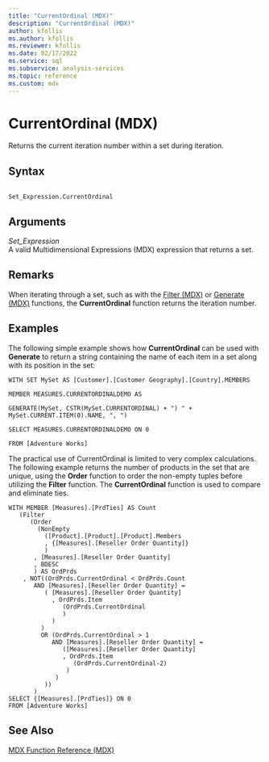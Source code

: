 ```yaml
---
title: "CurrentOrdinal (MDX)"
description: "CurrentOrdinal (MDX)"
author: kfollis
ms.author: kfollis
ms.reviewer: kfollis
ms.date: 02/17/2022
ms.service: sql
ms.subservice: analysis-services
ms.topic: reference
ms.custom: mdx
---
```

# CurrentOrdinal (MDX)


  Returns the current iteration number within a set during iteration.  
  
## Syntax  
  
```  
  
Set_Expression.CurrentOrdinal  
```  
  
## Arguments  
 *Set_Expression*  
 A valid Multidimensional Expressions (MDX) expression that returns a set.  
  
## Remarks  
 When iterating through a set, such as with the [Filter (MDX)](../mdx/filter-mdx.md) or [Generate (MDX)](../mdx/generate-mdx.md) functions, the **CurrentOrdinal** function returns the iteration number.  
  
## Examples  
 The following simple example shows how **CurrentOrdinal** can be used with **Generate** to return a string containing the name of each item in a set along with its position in the set:  
  
 `WITH SET MySet AS [Customer].[Customer Geography].[Country].MEMBERS`  
  
 `MEMBER MEASURES.CURRENTORDINALDEMO AS`  
  
 `GENERATE(MySet, CSTR(MySet.CURRENTORDINAL) + ") " + MySet.CURRENT.ITEM(0).NAME, ", ")`  
  
 `SELECT MEASURES.CURRENTORDINALDEMO ON 0`  
  
 `FROM [Adventure Works]`  
  
 The practical use of CurrentOrdinal is limited to very complex calculations. The following example returns the number of products in the set that are unique, using the **Order** function to order the non-empty tuples before utilizing the **Filter** function. The **CurrentOrdinal** function is used to compare and eliminate ties.  
  
```  
WITH MEMBER [Measures].[PrdTies] AS Count  
   (Filter  
      (Order  
        (NonEmpty  
          ([Product].[Product].[Product].Members  
          , {[Measures].[Reseller Order Quantity]}  
          )  
       , [Measures].[Reseller Order Quantity]  
       , BDESC  
       ) AS OrdPrds  
    , NOT((OrdPrds.CurrentOrdinal < OrdPrds.Count   
       AND [Measures].[Reseller Order Quantity] =   
          ( [Measures].[Reseller Order Quantity]  
            , OrdPrds.Item  
               (OrdPrds.CurrentOrdinal  
               )  
            )  
         )  
         OR (OrdPrds.CurrentOrdinal > 1   
            AND [Measures].[Reseller Order Quantity] =   
               ([Measures].[Reseller Order Quantity]  
               , OrdPrds.Item  
                  (OrdPrds.CurrentOrdinal-2)  
                )  
             )  
          ))  
       )  
SELECT {[Measures].[PrdTies]} ON 0  
FROM [Adventure Works]  
```  
  
## See Also  
 [MDX Function Reference &#40;MDX&#41;](../mdx/mdx-function-reference-mdx.md)  
  
  
